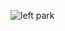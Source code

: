 
![left park](https://user-images.githubusercontent.com/57869913/130614516-51fc4e8b-9974-4511-aa79-7693df35bfdc.gif)
